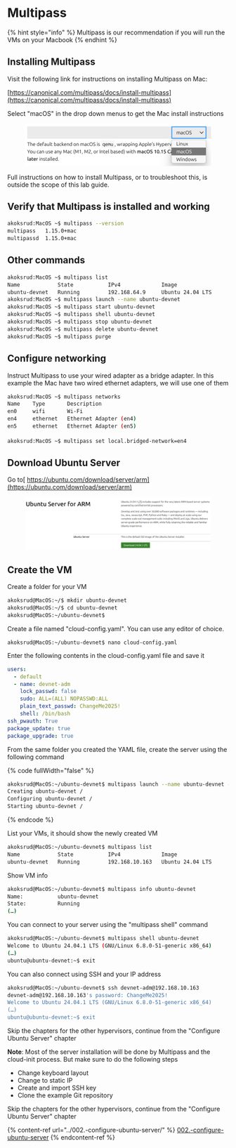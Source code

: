 # Multipass

{% hint style="info" %}
Multipass is our recommendation if you will run the VMs on your Macbook
{% endhint %}

## Installing Multipass

Visit the following link for instructions on installing Multipass on Mac:

[https://canonical.com/multipass/docs/install-multipass](https://canonical.com/multipass/docs/install-multipass)

Select "macOS" in the drop down menus to get the Mac install instructions

<figure><img src="../../../.gitbook/assets/image (34) (1) (1).png" alt=""><figcaption></figcaption></figure>

Full instructions on how to install Multipass, or to troubleshoot this, is outside the scope of this lab guide.&#x20;

## Verify that Multipass is installed and working

```bash
akoksrud:MacOS ~$ multipass --version
multipass   1.15.0+mac
multipassd  1.15.0+mac
```

## Other commands

```bash
akoksrud:MacOS ~$ multipass list
Name            State           IPv4             Image
ubuntu-devnet   Running         192.168.64.9     Ubuntu 24.04 LTS
akoksrud:MacOS ~$ multipass launch --name ubuntu-devnet
akoksrud:MacOS ~$ multipass start ubuntu-devnet
akoksrud:MacOS ~$ multipass shell ubuntu-devnet
akoksrud:MacOS ~$ multipass stop ubuntu-devnet
akoksrud:MacOS ~$ multipass delete ubuntu-devnet
akoksrud:MacOS ~$ multipass purge
```

## Configure networking

Instruct Multipass to use your wired adapter as a bridge adapter. In this example the Mac have two wired ethernet adapters, we will use one of them

```bash
akoksrud:MacOS ~$ multipass networks
Name    Type       Description
en0     wifi       Wi-Fi
en4     ethernet   Ethernet Adapter (en4)
en5     ethernet   Ethernet Adapter (en5)

akoksrud:MacOS ~$ multipass set local.bridged-network=en4
```

## Download Ubuntu Server

Go to[ https://ubuntu.com/download/server/arm](https://ubuntu.com/download/server/arm)

<figure><img src="../../../.gitbook/assets/image (2) (1) (1) (1) (1) (1) (1).png" alt=""><figcaption></figcaption></figure>

## Create the VM

Create a folder for your VM

```bash
akoksrud@MacOS:~/$ mkdir ubuntu-devnet
akoksrud@MacOS:~/$ cd ubuntu-devnet
akoksrud@MacOS:~/ubuntu-devnet$ 
```

Create a file named "cloud-config.yaml". You can use any editor of choice.

```
akoksrud@MacOS:~/ubuntu-devnet$ nano cloud-config.yaml
```

Enter the following contents in the cloud-config.yaml file and save it

```yaml
users:
  - default
  - name: devnet-adm
    lock_passwd: false
    sudo: ALL=(ALL) NOPASSWD:ALL
    plain_text_passwd: ChangeMe2025!
    shell: /bin/bash
ssh_pwauth: True
package_update: true
package_upgrade: true
```

From the same folder you created the YAML file, create the server using the following command

{% code fullWidth="false" %}
```bash
akoksrud@MacOS:~/ubuntu-devnet$ multipass launch --name ubuntu-devnet --bridged --memory 4G --disk 40G --cpus 2 --cloud-init cloud-config.yaml
Creating ubuntu-devnet /
Configuring ubuntu-devnet /
Starting ubuntu-devnet /
```
{% endcode %}

List your VMs, it should show the newly created VM

```bash
akoksrud@MacOS:~/ubuntu-devnet$ multipass list
Name            State           IPv4             Image
ubuntu-devnet   Running         192.168.10.163   Ubuntu 24.04 LTS
```

Show VM info

```bash
akoksrud@MacOS:~/ubuntu-devnet$ multipass info ubuntu-devnet
Name:           ubuntu-devnet
State:          Running
(…)
```

You can connect to your server using the "multipass shell" command

```bash
akoksrud@MacOS:~/ubuntu-devnet$ multipass shell ubuntu-devnet
Welcome to Ubuntu 24.04.1 LTS (GNU/Linux 6.8.0-51-generic x86_64)
(…)
ubuntu@ubuntu-devnet:~$ exit
```

You can also connect using SSH and your IP address

```bash
akoksrud@MacOS:~/ubuntu-devnet$ ssh devnet-adm@192.168.10.163
devnet-adm@192.168.10.163's password: ChangeMe2025!
Welcome to Ubuntu 24.04.1 LTS (GNU/Linux 6.8.0-51-generic x86_64)
(…)
ubuntu@ubuntu-devnet:~$ exit
```

Skip the chapters for the other hypervisors, continue from the "Configure Ubuntu Server" chapter&#x20;

**Note**: Most of the server installation will be done by Multipass and the cloud-init process. But make sure to do the following steps

* Change keyboard layout
* Change to static IP
* Create and import SSH key
* Clone the example Git repository

Skip the chapters for the other hypervisors, continue from the "Configure Ubuntu Server" chapter&#x20;

{% content-ref url="../002.-configure-ubuntu-server/" %}
[002.-configure-ubuntu-server](../002.-configure-ubuntu-server/)
{% endcontent-ref %}
